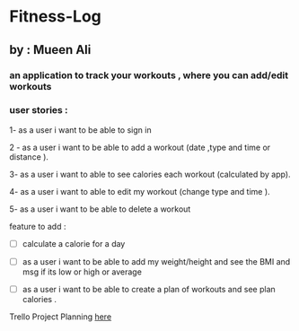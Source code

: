 # Fitness-Log

## by : Mueen Ali

### an application to track your workouts , where you can add/edit workouts

### user stories :

1- as a user i want to be able to sign in

2 - as a user i want to be able to add a workout (date ,type and time or distance ).

3- as a user i want to able to see calories each workout (calculated by app).

4- as a user i want to able to edit my workout (change type and time ).

5- as a user i want to be able to delete a workout

feature to add :

- [ ] calculate a calorie for a day

- [ ] as a user i want to be able to add my weight/height and see the BMI and msg if its low or high or average

- [ ] as a user i want to be able to create a plan of workouts and see plan calories .

Trello Project Planning [here](https://trello.com/b/OpzPZ7t5/fitness-log)
